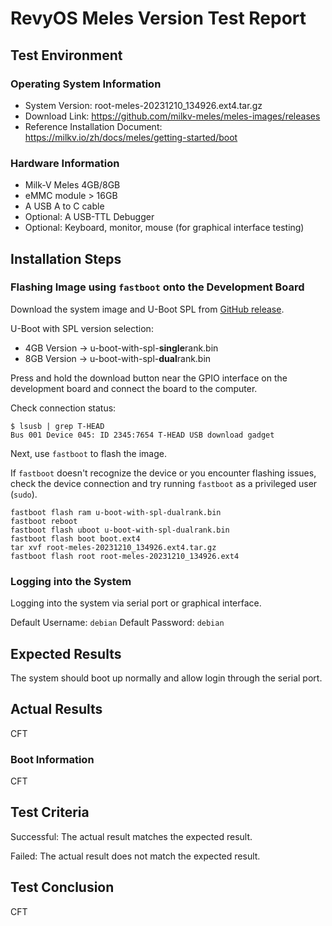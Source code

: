 # RevyOS Meles Version Test Report

## Test Environment

### Operating System Information

- System Version: root-meles-20231210_134926.ext4.tar.gz
- Download Link: https://github.com/milkv-meles/meles-images/releases
- Reference Installation Document: https://milkv.io/zh/docs/meles/getting-started/boot

### Hardware Information

- Milk-V Meles 4GB/8GB
- eMMC module > 16GB
- A USB A to C cable
- Optional: A USB-TTL Debugger
- Optional: Keyboard, monitor, mouse (for graphical interface testing)

## Installation Steps

### Flashing Image using `fastboot` onto the Development Board

Download the system image and U-Boot SPL from [GitHub release](https://github.com/milkv-meles/meles-images/releases).

U-Boot with SPL version selection:
- 4GB Version -> u-boot-with-spl-**single**rank.bin
- 8GB Version -> u-boot-with-spl-**dual**rank.bin

Press and hold the download button near the GPIO interface on the development board and connect the board to the computer.

Check connection status:

```shell
$ lsusb | grep T-HEAD
Bus 001 Device 045: ID 2345:7654 T-HEAD USB download gadget
```

Next, use `fastboot` to flash the image.

If `fastboot` doesn't recognize the device or you encounter flashing issues, check the device connection and try running `fastboot` as a privileged user (`sudo`).

```shell
fastboot flash ram u-boot-with-spl-dualrank.bin
fastboot reboot
fastboot flash uboot u-boot-with-spl-dualrank.bin
fastboot flash boot boot.ext4
tar xvf root-meles-20231210_134926.ext4.tar.gz
fastboot flash root root-meles-20231210_134926.ext4
```

### Logging into the System

Logging into the system via serial port or graphical interface.

Default Username: `debian`
Default Password: `debian`

## Expected Results

The system should boot up normally and allow login through the serial port.

## Actual Results

CFT

### Boot Information

CFT

## Test Criteria

Successful: The actual result matches the expected result.

Failed: The actual result does not match the expected result.

## Test Conclusion

CFT
